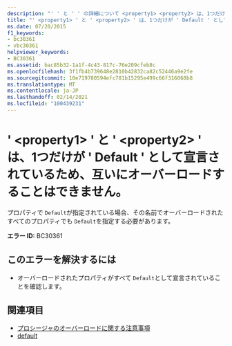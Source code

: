 ```yaml
---
description: "' ' と ' ' の詳細について <property1> <property2> は、1つだけが ' Default ' として宣言されているため、互いにオーバーロードすることはできません。"
title: "' <property1> ' と ' <property2> ' は、1つだけが ' Default ' として宣言されているため、互いにオーバーロードすることはできません。"
ms.date: 07/20/2015
f1_keywords:
- bc30361
- vbc30361
helpviewer_keywords:
- BC30361
ms.assetid: bac85b32-1a1f-4c43-817c-76e209cfeb8c
ms.openlocfilehash: 3f1fb4b739648e2810b42832ca82c52446a9e2fe
ms.sourcegitcommit: 10e719780594efc781b15295e499c66f316068b8
ms.translationtype: MT
ms.contentlocale: ja-JP
ms.lasthandoff: 02/14/2021
ms.locfileid: "100439231"
---
```

# <a name="property1-and-property2-cannot-overload-each-other-because-only-one-is-declared-default"></a>' \<property1> ' と ' \<property2> ' は、1つだけが ' Default ' として宣言されているため、互いにオーバーロードすることはできません。

プロパティで `Default`が指定されている場合、その名前でオーバーロードされたすべてのプロパティでも `Default`を指定する必要があります。  
  
 **エラー ID:** BC30361  
  
## <a name="to-correct-this-error"></a>このエラーを解決するには  
  
- オーバーロードされたプロパティがすべて `Default`として宣言されていることを確認します。  
  
## <a name="see-also"></a>関連項目

- [プロシージャのオーバーロードに関する注意事項](../programming-guide/language-features/procedures/considerations-in-overloading-procedures.md)
- [default](../language-reference/modifiers/default.md)
